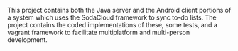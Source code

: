 This project contains both the Java server and the Android client portions of a system which uses the SodaCloud framework to sync to-do lists. The project contains the coded implementations of these, some tests, and a vagrant framework to facilitate multiplatform and multi-person development. 
